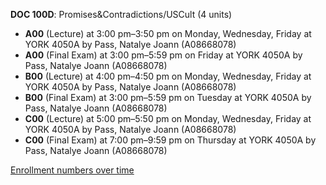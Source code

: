 **DOC 100D**: Promises&Contradictions/USCult (4 units)

- **A00** (Lecture) at 3:00 pm–3:50 pm on Monday, Wednesday, Friday at YORK 4050A by Pass, Natalye Joann (A08668078)
- **A00** (Final Exam) at 3:00 pm–5:59 pm on Friday at YORK 4050A by Pass, Natalye Joann (A08668078)
- **B00** (Lecture) at 4:00 pm–4:50 pm on Monday, Wednesday, Friday at YORK 4050A by Pass, Natalye Joann (A08668078)
- **B00** (Final Exam) at 3:00 pm–5:59 pm on Tuesday at YORK 4050A by Pass, Natalye Joann (A08668078)
- **C00** (Lecture) at 5:00 pm–5:50 pm on Monday, Wednesday, Friday at YORK 4050A by Pass, Natalye Joann (A08668078)
- **C00** (Final Exam) at 7:00 pm–9:59 pm on Thursday at YORK 4050A by Pass, Natalye Joann (A08668078)

[Enrollment numbers over time](./DOC100D.tsv)

